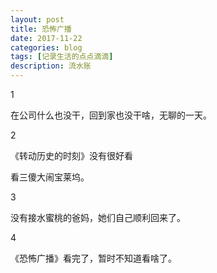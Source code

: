 ```yaml
---
layout: post
title: 恐怖广播
date: 2017-11-22
categories: blog
tags: [记录生活的点点滴滴]
description: 流水账
---
```


1 

在公司什么也没干，回到家也没干啥，无聊的一天。

2

《转动历史的时刻》没有很好看

看三傻大闹宝莱坞。

3

没有接水蜜桃的爸妈，她们自己顺利回来了。

4

《恐怖广播》看完了，暂时不知道看啥了。

